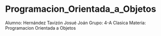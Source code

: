 # Programacion_Orientada_a_Objetos
Alumno: Hernández Tavizón Josué Joán 
Grupo: 4-A Clasica 
Materia: Programacion Orientada a Objetos
